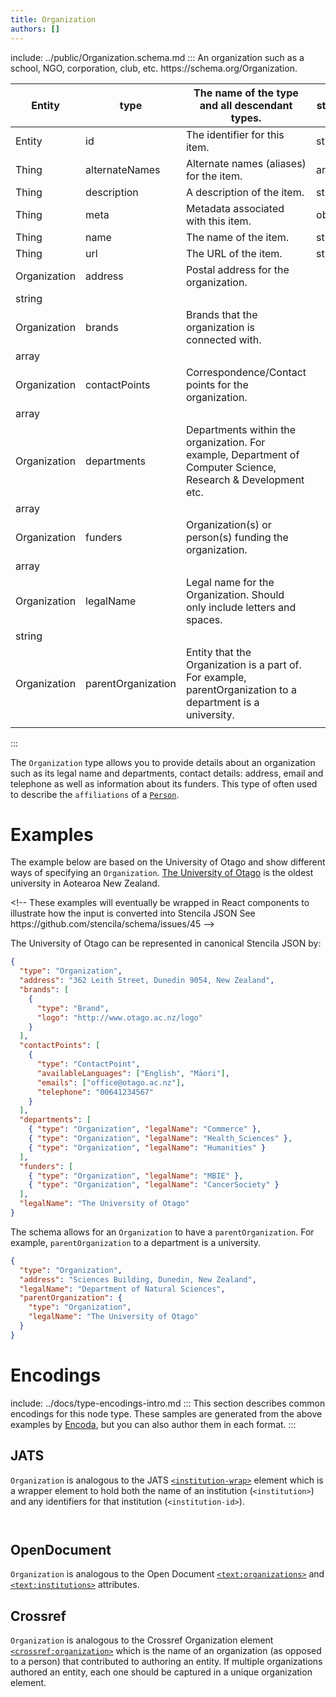 ```yaml
---
title: Organization
authors: []
---
```


include: ../public/Organization.schema.md
:::
An organization such as a school, NGO, corporation, club, etc. https&#x3A;//schema.org/Organization.

| Entity       | type               | The name of the type and all descendant types.                                                                | string |
| ------------ | ------------------ | ------------------------------------------------------------------------------------------------------------- | ------ |
| Entity       | id                 | The identifier for this item.                                                                                 | string |
| Thing        | alternateNames     | Alternate names (aliases) for the item.                                                                       | array  |
| Thing        | description        | A description of the item.                                                                                    | string |
| Thing        | meta               | Metadata associated with this item.                                                                           | object |
| Thing        | name               | The name of the item.                                                                                         | string |
| Thing        | url                | The URL of the item.                                                                                          | string |
| Organization | address            | Postal address for the organization.                                                                          |        |
| string       |                    |                                                                                                               |        |
| Organization | brands             | Brands that the organization is connected with.                                                               |        |
| array        |                    |                                                                                                               |        |
| Organization | contactPoints      | Correspondence/Contact points for the organization.                                                           |        |
| array        |                    |                                                                                                               |        |
| Organization | departments        | Departments within the organization. For example, Department of Computer Science, Research & Development etc. |        |
| array        |                    |                                                                                                               |        |
| Organization | funders            | Organization(s) or person(s) funding the organization.                                                        |        |
| array        |                    |                                                                                                               |        |
| Organization | legalName          | Legal name for the Organization. Should only include letters and spaces.                                      |        |
| string       |                    |                                                                                                               |        |
| Organization | parentOrganization | Entity that the Organization is a part of. For example, parentOrganization to a department is a university.   |        |
|              |                    |                                                                                                               |        |

:::

The `Organization` type allows you to provide details about an organization such as its legal name and departments, contact details: address, email and telephone as well as information about its funders. This type of often used to describe the `affiliations` of a [`Person`](/Person).

# Examples

The example below are based on the University of Otago and show different ways of specifying an `Organization`. [The University of Otago](https://www.otago.ac.nz/) is the oldest university in Aotearoa New Zealand.

&lt;!-- These examples will eventually be wrapped in React components to illustrate how the input is converted into Stencila JSON See https&#x3A;//github.com/stencila/schema/issues/45 -->

The University of Otago can be represented in canonical Stencila JSON by:

```json import=example
{
  "type": "Organization",
  "address": "362 Leith Street, Dunedin 9054, New Zealand",
  "brands": [
    {
      "type": "Brand",
      "logo": "http://www.otago.ac.nz/logo"
    }
  ],
  "contactPoints": [
    {
      "type": "ContactPoint",
      "availableLanguages": ["English", "Māori"],
      "emails": ["office@otago.ac.nz"],
      "telephone": "00641234567"
    }
  ],
  "departments": [
    { "type": "Organization", "legalName": "Commerce" },
    { "type": "Organization", "legalName": "Health_Sciences" },
    { "type": "Organization", "legalName": "Humanities" }
  ],
  "funders": [
    { "type": "Organization", "legalName": "MBIE" },
    { "type": "Organization", "legalName": "CancerSociety" }
  ],
  "legalName": "The University of Otago"
}
```

The schema allows for an `Organization` to have a `parentOrganization`. For example, `parentOrganization` to a department is a university.

```json import=example_with_parent
{
  "type": "Organization",
  "address": "Sciences Building, Dunedin, New Zealand",
  "legalName": "Department of Natural Sciences",
  "parentOrganization": {
    "type": "Organization",
    "legalName": "The University of Otago"
  }
}
```

# Encodings

include: ../docs/type-encodings-intro.md
:::
This section describes common encodings for this node type. These samples are generated from the above examples by [Encoda](https://stencila.github.io/encoda), but you can also author them in each format.
:::

## JATS

`Organization` is analogous to the JATS [`<institution-wrap>`](https://jats.nlm.nih.gov/archiving/tag-library/1.1/element/institution-wrap.html) element which is a wrapper element to hold both the name of an institution (`<institution>`) and any identifiers for that institution (`<institution-id>`).

```jats

```

```jats

```

## OpenDocument

`Organization` is analogous to the Open Document [`<text:organizations>`](http://docs.oasis-open.org/office/v1.2/os/OpenDocument-v1.2-os-part1.html#__RefHeading__1419060_253892949) and [`<text:institutions>`](http://docs.oasis-open.org/office/v1.2/os/OpenDocument-v1.2-os-part1.html#__RefHeading__1418948_253892949) attributes.

## Crossref

`Organization` is analogous to the Crossref Organization element [`<crossref:organization>`](https://data.crossref.org/reports/help/schema_doc/4.4.0/relations_xsd.html#http___www.crossref.org_relations.xsd_organization) which is the name of an organization (as opposed to a person) that contributed to authoring an entity. If multiple organizations authored an entity, each one should be captured in a unique organization element.

[//]: # 'WIP: Needs JATS Fixes'
